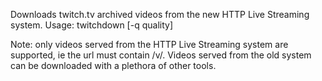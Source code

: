 Downloads twitch.tv archived videos from the new HTTP Live Streaming system.
Usage:
	twitchdown [-q quality] <twitch url or video id>
	
Note: only videos served from the HTTP Live Streaming system are supported, ie the url must contain /v/. Videos served from the old system can be downloaded with a plethora of other tools.

